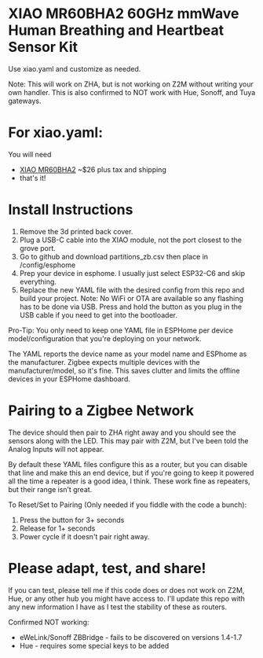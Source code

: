 
# XIAO MR60BHA2 60GHz mmWave Human Breathing and Heartbeat Sensor Kit
Use xiao.yaml and customize as needed.

Note: This will work on ZHA, but is not working on Z2M without writing your own handler.
This is also confirmed to NOT work with Hue, Sonoff, and Tuya gateways.

# For xiao.yaml:
You will need
* [XIAO MR60BHA2](https://www.amazon.com/dp/B0F3CCM5P6?ref=ppx_yo2ov_dt_b_fed_asin_title) ~$26 plus tax and shipping
* that's it!

# Install Instructions
1. Remove the 3d printed back cover.
2. Plug a USB-C cable into the XIAO module, not the port closest to the grove port.
3. Go to github and download partitions_zb.csv then place in /config/esphome
4. Prep your device in esphome. I usually just select ESP32-C6 and skip everything.
5. Replace the new YAML file with the desired config from this repo and build your project. Note: No WiFi or OTA are available so any flashing has to be done via USB. Press and hold the button as you plug in the USB cable if you need to get into the bootloader.

Pro-Tip: You only need to keep one YAML file in ESPHome per device model/configuration that you're deploying on your network.

The YAML reports the device name as your model name and ESPhome as the manufacturer. Zigbee expects multiple devices with the manufacturer/model, so it's fine. This saves clutter and limits the offline devices in your ESPHome dashboard.

# Pairing to a Zigbee Network
The device should then pair to ZHA right away and you should see the sensors along with the LED. This may pair with Z2M, but I've been told the Analog Inputs will not appear. 

By default these YAML files configure this as a router, but you can disable that line and make this an end device, but if you're going to keep it powered all the time a repeater is a good idea, I think. These work fine as repeaters, but their range isn’t great.

To Reset/Set to Pairing (Only needed if you fiddle with the code a bunch):

1. Press the button for 3+ seconds
2. Release for 1+ seconds
3. Power cycle if it doesn't pair right away.

# Please adapt, test, and share!
If you can test, please tell me if this code does or does not work on Z2M, Hue, or any other hub you might have access to. I'll update this repo with any new information I have as I test the stability of these as routers.

Confirmed NOT working:
* eWeLink/Sonoff ZBBridge - fails to be discovered on versions 1.4-1.7
* Hue - requires some special keys to be added
